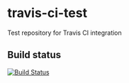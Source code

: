 # travis-ci-test
Test repository for Travis CI integration

## Build status
[![Build Status](https://travis-ci.org/btzy/travis-ci-test.svg?branch=master)](https://travis-ci.org/btzy/travis-ci-test)
